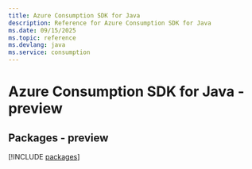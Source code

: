 ```yaml
---
title: Azure Consumption SDK for Java
description: Reference for Azure Consumption SDK for Java
ms.date: 09/15/2025
ms.topic: reference
ms.devlang: java
ms.service: consumption
---
```

# Azure Consumption SDK for Java - preview
## Packages - preview
[!INCLUDE [packages](consumption-index.md)]